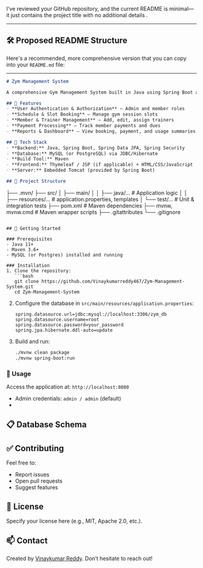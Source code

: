 I've reviewed your GitHub repository, and the current README is minimal—it just contains the project title with no additional details .

---

## 🛠️ Proposed README Structure

Here's a recommended, more comprehensive version that you can copy into your `README.md` file:

---

```markdown
# Zym Management System

A comprehensive Gym Management System built in Java using Spring Boot and SQL. Designed to simplify gym administration through user authentication, scheduling, payments, and reporting features.

## 🚀 Features
- **User Authentication & Authorization** – Admin and member roles
- **Schedule & Slot Booking** – Manage gym session slots
- **Member & Trainer Management** – Add, edit, assign trainers
- **Payment Processing** – Track member payments and dues
- **Reports & Dashboard** – View booking, payment, and usage summaries

## 🧱 Tech Stack
- **Backend:** Java, Spring Boot, Spring Data JPA, Spring Security
- **Database:** MySQL (or PostgreSQL) via JDBC/Hibernate
- **Build Tool:** Maven
- **Frontend:** Thymeleaf / JSP (if applicable) + HTML/CSS/JavaScript
- **Server:** Embedded Tomcat (provided by Spring Boot)

## 📂 Project Structure
```

├── .mvn/
├── src/
│   ├── main/
│   │   ├── java/…           # Application logic
│   │   ├── resources/…      # application.properties, templates
│   └── test/…              # Unit & integration tests
├── pom.xml                 # Maven dependencies
├── mvnw, mvnw\.cmd          # Maven wrapper scripts
├── .gitattributes
└── .gitignore

````

## 🚧 Getting Started

### Prerequisites
- Java 11+
- Maven 3.6+
- MySQL (or Postgres) installed and running

### Installation
1. Clone the repository:
   ```bash
   git clone https://github.com/Vinaykumarreddy467/Zym-Management-System.git
   cd Zym-Management-System
````

2. Configure the database in `src/main/resources/application.properties`:

   ```properties
   spring.datasource.url=jdbc:mysql://localhost:3306/zym_db
   spring.datasource.username=root
   spring.datasource.password=your_password
   spring.jpa.hibernate.ddl-auto=update
   ```
3. Build and run:

   ```bash
   ./mvnw clean package
   ./mvnw spring-boot:run
   ```

### 🎉 Usage

Access the application at: `http://localhost:8080`

* Admin credentials: `admin / admin` (default)
* 

## 📋 Database Schema



## ✅ Contributing

Feel free to:

* Report issues
* Open pull requests
* Suggest features

## 📄 License

Specify your license here (e.g., MIT, Apache 2.0, etc.).

## 📫 Contact

Created by [Vinaykumar Reddy](mailto:vinaykumarreddy467@gmail.com). Don’t hesitate to reach out!


